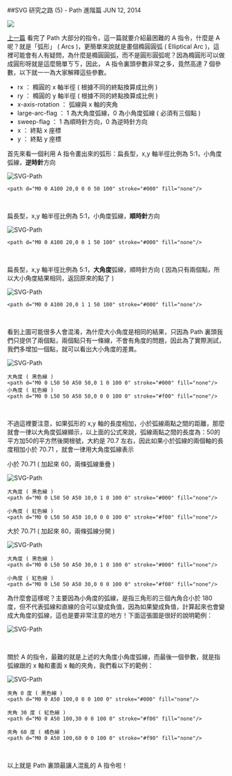 <!-- @@master  = ../../_layout.html-->

<!-- @@block  =  jsBottom-->

<include src="../../_articles-js.html"></include>

<!-- @@close-->

<!-- @@block  =  css-->

<include src="../../_articles-css.html"></include>

<!-- @@close-->

<!-- @@block  =  articles-social-->

<include src="../../_articles-social.html"></include>

<!-- @@close-->

<!-- @@block  =  articles-footer-->

<include src="../../_articles.html"></include>

<!-- @@close-->

<!-- @@block  =  meta-->

<meta property="article:published_time" content="2014-06-12T23:15:00+01:00">

<meta name="keywords" content="SVG,Arcs,Path,路徑,向量,形狀,弧形,Elliptical Arc">

<meta name="description" content="這一篇就要介紹 Path 最困難的 A 指令，什麼是 A 呢？就是「弧形」 ( Arcs )，更簡單來說就是畫個橢圓圓弧 ( Elliptical Arc )">

<meta itemprop="name" content="SVG 研究之路 (5) - Path 進階篇 - OXXO.STUDIO">

<meta itemprop="image" content="http://www.oxxostudio.tw/img/articles/201406/20140612_1_01.jpg">

<meta itemprop="description" content="這一篇就要介紹 Path 最困難的 A 指令，什麼是 A 呢？就是「弧形」 ( Arcs )，更簡單來說就是畫個橢圓圓弧 ( Elliptical Arc )">

<meta property="og:title" content="SVG 研究之路 (5) - Path 進階篇 - OXXO.STUDIO">

<meta property="og:url" content="http://www.oxxostudio.tw/articles/201406/svg-05-path-2.html">

<meta property="og:image" content="http://www.oxxostudio.tw/img/articles/201406/20140612_1_01.jpg">

<meta property="og:description" content="這一篇就要介紹 Path 最困難的 A 指令，什麼是 A 呢？就是「弧形」 ( Arcs )，更簡單來說就是畫個橢圓圓弧 ( Elliptical Arc )">

<title>SVG 研究之路 (5) - Path 進階篇 - OXXO.STUDIO</title> 

<!-- @@close-->

<!-- @@block  =  articles-content--> 

##SVG 研究之路 (5) - Path 進階篇 <span class="article-date" tag="web">JUN 12, 2014</span>

<img src="/img/articles/201406/20140612_1_01.jpg" class="preview-img">

[上一篇](http://www.oxxostudio.tw/articles/201406/svg-04-path-1.html) 看完了 Path 大部分的指令，這一篇就要介紹最困難的 A 指令，什麼是 A 呢？就是「弧形」 ( Arcs )，更簡單來說就是畫個橢圓圓弧 ( Elliptical Arc )，這裡可能會有人有疑問，為什麼是橢圓圓弧，而不是圓形圓弧呢？因為橢圓形可以做成圓形呀就是這麼簡單ㄎㄎ，因此， A 指令裏頭參數非常之多，竟然高達 7 個參數，以下就一一為大家解釋這些參數。

- rx ： 橢圓的 x 軸半徑 ( 根據不同的終點換算成比例 )
- ry ： 橢圓的 y 軸半徑 ( 根據不同的終點換算成比例 )
- x-axis-rotation ： 弧線與 x 軸的夾角
- large-arc-flag ： 1 為大角度弧線，0 為小角度弧線 ( 必須有三個點 )
- sweep-flag ： 1 為順時針方向，0 為逆時針方向
- x ： 終點 x 座標
- y ： 終點 y 座標

首先來看一個利用 A 指令畫出來的弧形：扁長型，x,y 軸半徑比例為 5:1，小角度弧線，**逆時針**方向  

![SVG-Path](/img/articles/201406/20140612_1_02.png)  

	<path d="M0 0 A100 20,0 0 0 50 100" stroke="#000" fill="none"/>

<br/>

扁長型，x,y 軸半徑比例為 5:1，小角度弧線，**順時針**方向  

![SVG-Path](/img/articles/201406/20140612_1_03.png)  

	<path d="M0 0 A100 20,0 0 1 50 100" stroke="#000" fill="none"/>

<br/>

扁長型，x,y 軸半徑比例為 5:1，**大角度**弧線，順時針方向 ( 因為只有兩個點，所以大小角度結果相同，返回原來的點了 ) 

![SVG-Path](/img/articles/201406/20140612_1_03.png) 

	<path d="M0 0 A100 20,0 1 1 50 100" stroke="#000" fill="none"/>

<br/>

看到上圖可能很多人會混淆，為什麼大小角度是相同的結果，只因為 Path 裏頭我們只提供了兩個點，兩個點只有一條線，不會有角度的問題，因此為了實際測試，我們多增加一個點，就可以看出大小角度的差異。  

![SVG-Path](/img/articles/201406/20140612_1_04.png) 

	大角度 ( 黑色線 )
	<path d="M0 0 L50 50 A50 50,0 1 0 100 0" stroke="#000" fill="none"/>
	小角度 ( 紅色線 )
	<path d="M0 0 L50 50 A50 50,0 0 0 100 0" stroke="#f00" fill="none"/>

<br/>

不過這裡要注意，如果弧形的 x,y 軸的長度相加，小於弧線兩點之間的距離，那麼就會一律以大角度弧線顯示，以上面的公式來說，弧線兩點之間的長度為：50的平方加50的平方然後開根號，大約是 70.7 左右，因此如果小於弧線的兩個軸的長度相加小於 70.71 ，就會一律用大角度弧線表示

小於 70.71 ( 加起來 60，兩條弧線重疊 )  

![SVG-Path](/img/articles/201406/20140612_1_05.png) 

	大角度 ( 黑色線 )
	<path d="M0 0 L50 50 A50 10,0 1 0 100 0" stroke="#000" fill="none"/>

	小角度 ( 紅色線 )
	<path d="M0 0 L50 50 A50 10,0 0 0 100 0" stroke="#f00" fill="none"/>

大於 70.71 ( 加起來 80，兩條弧線分開 )  

![SVG-Path](/img/articles/201406/20140612_1_06.png) 

	大角度 ( 黑色線 )
	<path d="M0 0 L50 50 A50 30,0 1 0 100 0" stroke="#000" fill="none"/>

	小角度 ( 紅色線 )
	<path d="M0 0 L50 50 A50 30,0 0 0 100 0" stroke="#f00" fill="none"/>

為什麼會這樣呢？主要因為小角度的弧線，是指三角形的三個內角合小於 180 度，但不代表弧線和直線的合可以變成負值，因為如果變成負值，計算起來也會變成大角度的弧線，這也是要非常注意的地方！下面這張圖是很好的說明範例：  

![SVG-Path](/img/articles/201406/20140612_1_07.png) 

<br/>

關於 A 的指令，最難的就是上述的大角度小角度弧線，而最後一個參數，就是指弧線跟的 x 軸和畫面 x 軸的夾角，我們看以下的範例：  

![SVG-Path](/img/articles/201406/20140612_1_08.png) 

	夾角 0 度 ( 黑色線 )
	<path d="M0 0 A50 100,0 0 0 100 0" stroke="#000" fill="none"/>

	夾角 30 度 ( 紅色線 )
	<path d="M0 0 A50 100,30 0 0 100 0" stroke="#f00" fill="none"/>

	夾角 60 度 ( 橘色線 )
	<path d="M0 0 A50 100,60 0 0 100 0" stroke="#f90" fill="none"/>

<br/>

以上就是 Path 裏頭最讓人混亂的 A 指令啦！

<!-- @@close-->
